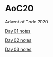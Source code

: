 # AoC20
Advent of Code 2020

[Day 01 notes](https://github.com/jriede/AoC20/wiki/Day-01)

[Day 02 notes](https://github.com/jriede/AoC20/wiki/Day-02)

[Day 03 notes](https://github.com/jriede/AoC20/wiki/Day-03)
